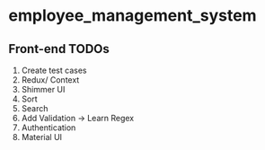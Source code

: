 # employee_management_system

## Front-end TODOs
1. Create test cases
2. Redux/ Context
3. Shimmer UI
4. Sort
5. Search
6. Add Validation -> Learn Regex
7. Authentication
8. Material UI
